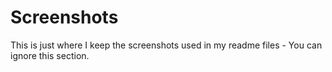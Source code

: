 # Screenshots
This is just where I keep the screenshots used in my readme files - You can ignore this section.
